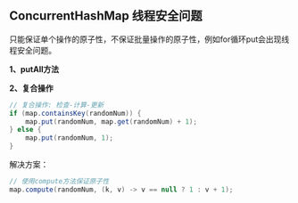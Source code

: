 
## ConcurrentHashMap 线程安全问题

只能保证单个操作的原子性，不保证批量操作的原子性，例如for循环put会出现线程安全问题。

**1、putAll方法**


**2、复合操作**

```java
// 复合操作: 检查-计算-更新
if (map.containsKey(randomNum)) {
    map.put(randomNum, map.get(randomNum) + 1);
} else {
    map.put(randomNum, 1);
}
```
解决方案：
```java
// 使用compute方法保证原子性
map.compute(randomNum, (k, v) -> v == null ? 1 : v + 1);
```
